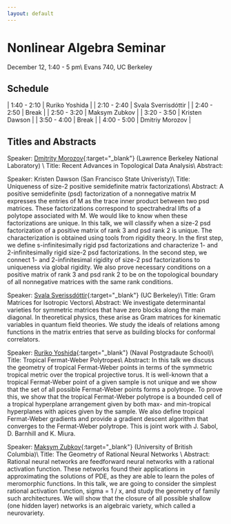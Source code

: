 ```yaml
---
layout: default
---
```



# Nonlinear Algebra Seminar
December 12, 1:40 - 5 pm\\
Evans 740, UC Berkeley

## Schedule

| 1:40 - 2:10 | Ruriko Yoshida |
| 2:10 - 2:40 | Svala Sverrisdóttir  |
| 2:40 - 2:50 | Break |
| 2:50 - 3:20 | Maksym Zubkov |
| 3:20 - 3:50 | Kristen Dawson  |
| 3:50 - 4:00 | Break |
| 4:00 - 5:00 | Dmitriy Morozov |

## Titles and Abstracts


<span class="header-color">Speaker:</span>
[Dmitrity Morozov](https://www.mrzv.org){:target="_blank"} (Lawrence Berkeley National Laboratory) \\
<span class="header-color">Title:</span>
Recent Advances in Topological Data Analysis\\
<span class="header-color">Abstract:</span>

<span class="header-color">Speaker:</span>
Kristen Dawson (San Francisco State Univeristy)\\
<span class="header-color">Title:</span>
Uniqueness of size-2 positive semidefinite matrix factorizations\\
<span class="header-color">Abstract:</span>
A positive semidefinite (psd) factorization of a nonnegative matrix M expresses the entries of M as the trace inner product between two psd matrices. These factorizations correspond to spectrahedral lifts of a polytope associated with M. We would like to know when these factorizations are unique. In this talk, we will classify when a size-2 psd factorization of a positive matrix of rank 3 and psd rank 2 is unique. The characterization is obtained using tools from rigidity theory. In the first step, we define s-infinitesimally rigid psd factorizations and characterize 1- and 2-infinitesimally rigid size-2 psd factorizations. In the second step, we connect 1- and 2-infinitesimal rigidity of size-2 psd factorizations to uniqueness via global rigidity. We also prove necessary conditions on a positive matrix of rank 3 and psd rank 2 to be on the topological boundary of all nonnegative matrices with the same rank conditions.



<span class="header-color">Speaker:</span>
[Svala Sverissdóttir](https://math.berkeley.edu/~svala/){:target="_blank"} (UC Berkeley)\\
<span class="header-color">Title:</span>
Gram Matrices for Isotropic Vectors\\
<span class="header-color">Abstract:</span>
We investigate determinantal varieties
for symmetric matrices that have
zero blocks along the main diagonal.
In theoretical physics,  these arise as Gram matrices for
kinematic variables in quantum field theories.
We study the ideals of relations among
functions in the matrix entries
that serve as building blocks for conformal correlators.



<span class="header-color">Speaker:</span>
[Ruriko Yoshida](http://www.polytopes.net){:target="_blank"} (Naval Postgradaute School)\\
<span class="header-color">Title:</span>
Tropical Fermat-Weber Polytropes\\
<span class="header-color">Abstract:</span>
In this talk we discuss the geometry of tropical Fermat-Weber points in terms of the symmetric tropical metric over the tropical projective torus.  It is well-known that a tropical Fermat-Weber point of a given sample is not unique and we show that the set of all possible Fermat-Weber points forms a polytrope. To prove this, we show that the tropical Fermat-Weber polytrope is a bounded cell of a tropical hyperplane arrangement given by both max- and min-tropical hyperplanes with apices given by the sample. We also define tropical Fermat-Weber gradients and provide a gradient descent algorithm that converges to the Fermat-Weber polytrope.  This is joint work with J. Sabol, D. Barnhill and K. Miura. 


<span class="header-color">Speaker:</span>
[Maksym Zubkov](https://maksymzubkov.info){:target="_blank"} (University of British Columbia)\\
<span class="header-color">Title:</span>
The Geometry of Rational Neural Networks \\
<span class="header-color">Abstract:</span>
Rational neural networks are feedforward neural networks with a rational activation function. These networks found their applications in approximating the solutions of PDE, as they are able to learn the poles of meromorphic functions. In this talk, we are going to consider the simplest rational activation function, sigma = 1 / x, and study the geometry of family such architectures. We will show that the closure of all possible shallow (one hidden layer) networks is an algebraic variety, which called a neurovariety.

